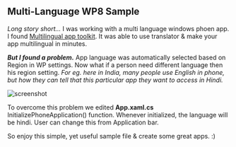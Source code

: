 ## Multi-Language WP8 Sample
*Long story short...*
I was working with a multi language windows phoen app. I found [Multilingual app toolkit](https://dev.windows.com/en-us/develop/multilingual-app-toolkit "Multilingual app toolkit"). It was able to use translator & make your app multilingual in minutes. 

_**But I found a problem.**_ App language was automatically selected based on Region in WP settings. Now what if a person need different language then his region setting. _For eg. here in India, many people use English in phone, but how they can tell that this particular app they want to access in Hindi._

![screenshot](https://cloud.githubusercontent.com/assets/2017440/13709787/b7c06e00-e7db-11e5-8f44-f79841f655b9.png)

To overcome this problem we edited **App.xaml.cs** InitializePhoneApplication() function. Whenever initialized, the language will be hindi. User can change this from Application bar.

So enjoy this simple, yet useful sample file & create some great apps. :)